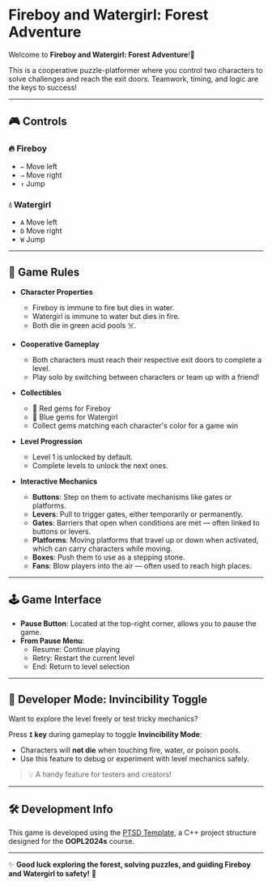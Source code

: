 # Fireboy and Watergirl: Forest Adventure

Welcome to **Fireboy and Watergirl: Forest Adventure**!🌳

This is a cooperative puzzle-platformer where you control two characters to solve challenges and reach the exit doors. Teamwork, timing, and logic are the keys to success!

---

## 🎮 Controls

### 🔥 Fireboy

* ```←``` Move left
* ```→``` Move right
* ```↑``` Jump

### 💧 Watergirl

* ```A``` Move left
* ```D``` Move right
* ```W``` Jump

---

## 📜 Game Rules

- **Character Properties**

  * Fireboy is immune to fire but dies in water.
  * Watergirl is immune to water but dies in fire.
  * Both die in green acid pools ☠️.

- **Cooperative Gameplay**

  * Both characters must reach their respective exit doors to complete a level.
  * Play solo by switching between characters or team up with a friend!

- **Collectibles**

  * 🔴 Red gems for Fireboy
  * 🔵 Blue gems for Watergirl
  * Collect gems matching each character's color for a game win

- **Level Progression**

  * Level 1 is unlocked by default.
  * Complete levels to unlock the next ones.

- **Interactive Mechanics**

  * **Buttons**: Step on them to activate mechanisms like gates or platforms.
  * **Levers**: Pull to trigger gates, either temporarily or permanently.
  * **Gates**: Barriers that open when conditions are met — often linked to buttons or levers.
  * **Platforms**: Moving platforms that travel up or down when activated, which can carry characters while moving.
  * **Boxes**: Push them to use as a stepping stone.
  * **Fans**: Blow players into the air — often used to reach high places.

---

## 🕹️ Game Interface

- **Pause Button**: Located at the top-right corner, allows you to pause the game.
- **From Pause Menu**:
  - Resume: Continue playing
  - Retry: Restart the current level
  - End: Return to level selection

---

## 🧪 Developer Mode: Invincibility Toggle

Want to explore the level freely or test tricky mechanics?

Press **`I` key** during gameplay to toggle **Invincibility Mode**:

- Characters will **not die** when touching fire, water, or poison pools.
- Use this feature to debug or experiment with level mechanics safely.

> 💡 A handy feature for testers and creators!

---

## 🛠️ Development Info

This game is developed using the [PTSD Template](https://github.com/ntut-open-source-club/practical-tools-for-simple-design), a C++ project structure designed for the **OOPL2024s** course.

---

✨ **Good luck exploring the forest, solving puzzles, and guiding Fireboy and Watergirl to safety!** 🧩

